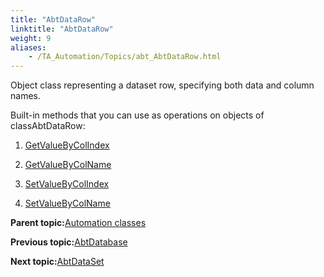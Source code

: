 ```yaml
--- 
title: "AbtDataRow"
linktitle: "AbtDataRow"
weight: 9
aliases: 
    - /TA_Automation/Topics/abt_AbtDataRow.html
---
```


Object class representing a dataset row, specifying both data and column names.

Built-in methods that you can use as operations on objects of classAbtDataRow:

1.  [GetValueByColIndex](/TA_Automation/Topics/abt_GetValueByColIndex.html)  

2.  [GetValueByColName](/TA_Automation/Topics/abt_GetValueByColName.html)  

3.  [SetValueByColIndex](/TA_Automation/Topics/abt_SetValueByColIndex.html)  

4.  [SetValueByColName](/TA_Automation/Topics/abt_SetValueByColName.html)  


**Parent topic:**[Automation classes](/TA_Automation/Topics/abt_methods_abt.html)

**Previous topic:**[AbtDatabase](/TA_Automation/Topics/abt_Database.html)

**Next topic:**[AbtDataSet](/TA_Automation/Topics/abt_AbtDataSet.html)

